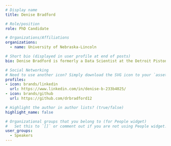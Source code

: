 ```yaml
---
# Display name
title: Denise Bradford

# Role/position
role: PhD Candidate

# Organizations/Affiliations
organizations:
  - name: University of Nebraska-Lincoln

# Short bio (displayed in user profile at end of posts)
bio: Denise Bradford is formerly a Data Scientist at the Detroit Pistons. Currently she is finishing up her PhD at the University of Nebraska - Lincoln.

# Social Networking
# Need to use another icon? Simply download the SVG icon to your `assets/media/icons/` folder.
profiles:
- icon: brands/linkedin
  url: https://www.linkedin.com/in/denise-b-233b4025/
- icon: brands/github
  url: https://github.com/drbradford12

# Highlight the author in author lists? (true/false)
highlight_name: false

# Organizational groups that you belong to (for People widget)
#   Set this to `[]` or comment out if you are not using People widget.
user_groups:
  - Speakers
---
```



